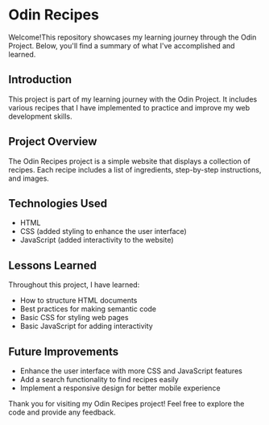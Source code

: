 # Odin Recipes

Welcome!This repository showcases my learning journey through the Odin Project. Below, you'll find a summary of what I've accomplished and learned.

## Introduction
This project is part of my learning journey with the Odin Project. It includes various recipes that I have implemented to practice and improve my web development skills.

## Project Overview
The Odin Recipes project is a simple website that displays a collection of recipes. Each recipe includes a list of ingredients, step-by-step instructions, and images.

## Technologies Used
- HTML
- CSS (added styling to enhance the user interface)
- JavaScript (added interactivity to the website)

## Lessons Learned
Throughout this project, I have learned:
- How to structure HTML documents
- Best practices for making semantic code
- Basic CSS for styling web pages
- Basic JavaScript for adding interactivity

## Future Improvements
- Enhance the user interface with more CSS and JavaScript features
- Add a search functionality to find recipes easily
- Implement a responsive design for better mobile experience

Thank you for visiting my Odin Recipes project! Feel free to explore the code and provide any feedback.
